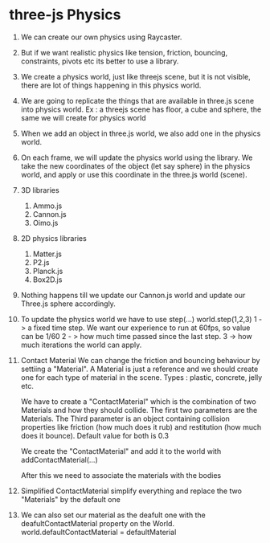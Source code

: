 # three-js Physics

1. We can create our own physics using Raycaster.

2. But if we want realistic physics like tension, friction, bouncing, constraints, pivots etc its better to use
   a library.

3. We create a physics world, just like threejs scene, but it is not visible, there are lot of things happening in this physics world.

4. We are going to replicate the things that are available in three.js scene into physics world.
   Ex : a threejs scene has floor, a cube and sphere, the same we will create for physics world

5. When we add an object in three.js world, we also add one in the physics world.

6. On each frame, we will update the physics world using the library. We take the new coordinates of the object (let say sphere) in the physics world, and apply or use this coordinate in the three.js world (scene).

7. 3D libraries

   1. Ammo.js
   2. Cannon.js
   3. Oimo.js

8. 2D physics libraries

   1. Matter.js
   2. P2.js
   3. Planck.js
   4. Box2D.js

9. Nothing happens till we update our Cannon.js world and update our Three.js sphere accordingly.

10. To update the physics world we have to use step(...)
    world.step(1,2,3)
    1 -> a fixed time step. We want our experience to run at 60fps, so value can be 1/60
    2 - > how much time passed since the last step.
    3 -> how much iterations the world can apply.

11. Contact Material
    We can change the friction and bouncing behaviour by settiing a "Material".
    A Material is just a reference and we should create one for each type of material in the scene.
    Types : plastic, concrete, jelly etc.

    We have to create a "ContactMaterial" which is the combination of two Materials and how they should collide.
    The first two parameters are the Materials.
    The Third parameter is an object containing collision properties like friction (how much does it rub)
    and restitution (how much does it bounce). Default value for both is 0.3

    We create the "ContactMaterial" and add it to the world with addContactMaterial(...)

    After this we need to associate the materials with the bodies

12. Simplified ContactMaterial
    simplify everything and replace the two "Materials" by the default one

13. We can also set our material as the deafult one with the deafultContactMaterial property on the World.
    world.defaultContactMaterial = defaultMaterial
